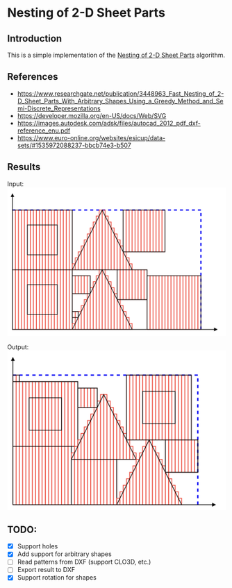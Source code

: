 # Nesting of 2-D Sheet Parts

## Introduction

This is a simple implementation of the [Nesting of 2-D Sheet Parts](https://www.researchgate.net/publication/3448963_Fast_Nesting_of_2-D_Sheet_Parts_With_Arbitrary_Shapes_Using_a_Greedy_Method_and_Semi-Discrete_Representations) algorithm.

## References

- https://www.researchgate.net/publication/3448963_Fast_Nesting_of_2-D_Sheet_Parts_With_Arbitrary_Shapes_Using_a_Greedy_Method_and_Semi-Discrete_Representations
- https://developer.mozilla.org/en-US/docs/Web/SVG
- https://images.autodesk.com/adsk/files/autocad_2012_pdf_dxf-reference_enu.pdf
- https://www.euro-online.org/websites/esicup/data-sets/#1535972088237-bbcb74e3-b507

## Results

Input:
![alt text](./input.png)

Output:
![alt text](./output.png)

## TODO:
- [x] Support holes
- [x] Add support for arbitrary shapes
- [ ] Read patterns from DXF (support CLO3D, etc.)
- [ ] Export result to DXF
- [x] Support rotation for shapes